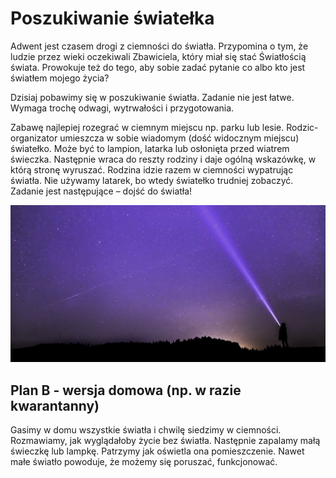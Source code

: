 # Poszukiwanie światełka

Adwent jest czasem drogi z ciemności do światła. Przypomina o tym, że ludzie przez wieki oczekiwali Zbawiciela, który miał się stać Światłością świata. Prowokuje też do tego, aby sobie zadać pytanie co albo kto jest światłem mojego życia?

Dzisiaj pobawimy się w poszukiwanie światła. Zadanie nie jest łatwe. Wymaga trochę odwagi, wytrwałości i przygotowania.

Zabawę najlepiej rozegrać w ciemnym miejscu np. parku lub lesie. Rodzic-organizator umieszcza w sobie wiadomym (dość widocznym miejscu) światełko. Może być to lampion, latarka lub osłonięta przed wiatrem świeczka. Następnie wraca do reszty rodziny i daje ogólną wskazówkę, w którą stronę wyruszać. Rodzina idzie razem w ciemności wypatrując światła. Nie używamy latarek, bo wtedy światełko trudniej zobaczyć. Zadanie jest następujące – dojść do światła!

![Zdjęcie](/img/2020-12-12.jpg)

## Plan B - wersja domowa (np. w razie kwarantanny)

Gasimy w domu wszystkie światła i chwilę siedzimy w ciemności. Rozmawiamy, jak wyglądałoby życie bez światła. Następnie zapalamy małą świeczkę lub lampkę. Patrzymy jak oświetla ona pomieszczenie. Nawet małe światło powoduje, że możemy się poruszać, funkcjonować.

